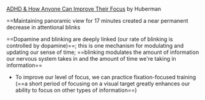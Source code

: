 [ADHD & How Anyone Can Improve Their Focus](https://www.youtube.com/watch?v=LAwBdRR4wQk&t=1216s) by Huberman

==Maintaining panoramic view for 17 minutes created a near permanent decrease in attentional blinks

==Dopamine and blinking are deeply linked (our rate of blinking is controlled by dopamine)==; this is one mechanism for modulating and updating our sense of time; ==blinking modulates the amount of information our nervous system takes in and the amount of time we're taking in information==
- To improve our level of focus, we can practice fixation-focused training (==a short period of focusing on a visual target greatly enhances our ability to focus on other types of information==)